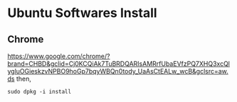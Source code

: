 # Ubuntu Softwares Install

## Chrome
https://www.google.com/chrome/?brand=CHBD&gclid=Cj0KCQiAk7TuBRDQARIsAMRrfUbaEVfzPQ7XHQ3xcQlygluOGieskzvNPBO9hoGp7bqyWBQn0tody_UaAsCtEALw_wcB&gclsrc=aw.ds
then,
```
sudo dpkg -i install
```
<!--stackedit_data:
eyJoaXN0b3J5IjpbNDUzMDMyMzY0LDExNjcxMDE2NzVdfQ==
-->